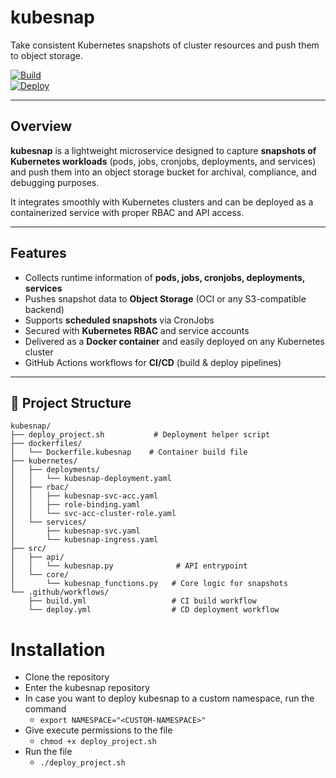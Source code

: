 # kubesnap  

Take consistent Kubernetes snapshots of cluster resources and push them to object storage.  

[![Build](https://github.com/tekpeek/kubesnap/actions/workflows/build.yml/badge.svg)](./.github/workflows/build.yml)  
[![Deploy](https://github.com/tekpeek/kubesnap/actions/workflows/deploy.yml/badge.svg)](./.github/workflows/deploy.yml)  

---

## Overview  

**kubesnap** is a lightweight microservice designed to capture **snapshots of Kubernetes workloads** (pods, jobs, cronjobs, deployments, and services) and push them into an object storage bucket for archival, compliance, and debugging purposes.  

It integrates smoothly with Kubernetes clusters and can be deployed as a containerized service with proper RBAC and API access.  

---

## Features  

- Collects runtime information of **pods, jobs, cronjobs, deployments, services**  
- Pushes snapshot data to **Object Storage** (OCI or any S3-compatible backend)  
- Supports **scheduled snapshots** via CronJobs  
- Secured with **Kubernetes RBAC** and service accounts  
- Delivered as a **Docker container** and easily deployed on any Kubernetes cluster  
- GitHub Actions workflows for **CI/CD** (build & deploy pipelines)  

---

## 📂 Project Structure  

```
kubesnap/
├── deploy_project.sh           # Deployment helper script
├── dockerfiles/
│   └── Dockerfile.kubesnap    # Container build file
├── kubernetes/
│   ├── deployments/
│   │   └── kubesnap-deployment.yaml
│   ├── rbac/
│   │   ├── kubesnap-svc-acc.yaml
│   │   ├── role-binding.yaml
│   │   └── svc-acc-cluster-role.yaml
│   └── services/
│       ├── kubesnap-svc.yaml
│       └── kubesnap-ingress.yaml
├── src/
│   ├── api/
│   │   └── kubesnap.py              # API entrypoint
│   └── core/
│       └── kubesnap_functions.py   # Core logic for snapshots
└── .github/workflows/
    ├── build.yml                   # CI build workflow
    └── deploy.yml                  # CD deployment workflow
```

# Installation

- Clone the repository
- Enter the kubesnap repository
- In case you want to deploy kubesnap to a custom namespace, run the command
    - `export NAMESPACE="<CUSTOM-NAMESPACE>"`
- Give execute permissions to the file
    - `chmod +x deploy_project.sh`
- Run the file
    - `./deploy_project.sh`